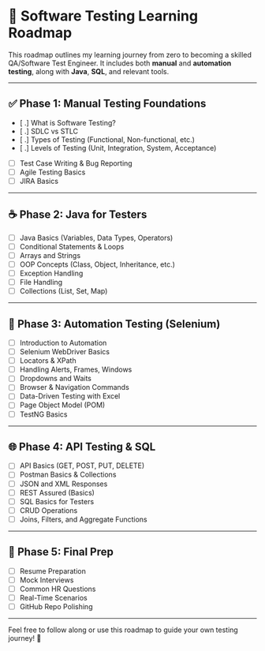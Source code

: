 # 🧭 Software Testing Learning Roadmap

This roadmap outlines my learning journey from zero to becoming a skilled QA/Software Test Engineer. It includes both **manual** and **automation testing**, along with **Java**, **SQL**, and relevant tools.

---

## ✅ Phase 1: Manual Testing Foundations

- [ .] What is Software Testing?
- [ .] SDLC vs STLC
- [ .] Types of Testing (Functional, Non-functional, etc.)
- [ .] Levels of Testing (Unit, Integration, System, Acceptance)
- [ ] Test Case Writing & Bug Reporting
- [ ] Agile Testing Basics
- [ ] JIRA Basics

---

## ☕ Phase 2: Java for Testers

- [ ] Java Basics (Variables, Data Types, Operators)
- [ ] Conditional Statements & Loops
- [ ] Arrays and Strings
- [ ] OOP Concepts (Class, Object, Inheritance, etc.)
- [ ] Exception Handling
- [ ] File Handling
- [ ] Collections (List, Set, Map)

---

## 🤖 Phase 3: Automation Testing (Selenium)

- [ ] Introduction to Automation
- [ ] Selenium WebDriver Basics
- [ ] Locators & XPath
- [ ] Handling Alerts, Frames, Windows
- [ ] Dropdowns and Waits
- [ ] Browser & Navigation Commands
- [ ] Data-Driven Testing with Excel
- [ ] Page Object Model (POM)
- [ ] TestNG Basics

---

## 🌐 Phase 4: API Testing & SQL

- [ ] API Basics (GET, POST, PUT, DELETE)
- [ ] Postman Basics & Collections
- [ ] JSON and XML Responses
- [ ] REST Assured (Basics)
- [ ] SQL Basics for Testers
- [ ] CRUD Operations
- [ ] Joins, Filters, and Aggregate Functions

---

## 🎯 Phase 5: Final Prep

- [ ] Resume Preparation
- [ ] Mock Interviews
- [ ] Common HR Questions
- [ ] Real-Time Scenarios
- [ ] GitHub Repo Polishing

---

Feel free to follow along or use this roadmap to guide your own testing journey! 🚀

